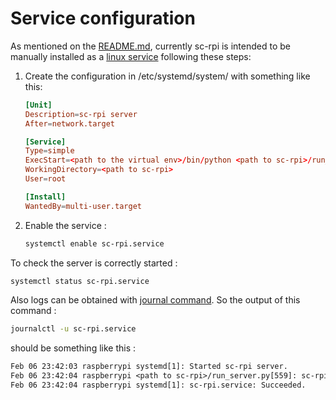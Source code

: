 # Service configuration

As mentioned on the [README.md](/README.md), currently sc-rpi is intended to be manually installed as a [linux service](https://www.liquidweb.com/kb/what-is-systemctl-an-in-depth-overview/#managing-services) following these steps:

1. Create the configuration in /etc/systemd/system/ with something like this:

    ```conf
    [Unit]
    Description=sc-rpi server
    After=network.target

    [Service]
    Type=simple
    ExecStart=<path to the virtual env>/bin/python <path to sc-rpi>/run_server.py
    WorkingDirectory=<path to sc-rpi>
    User=root

    [Install]
    WantedBy=multi-user.target
    ```

2. Enable the service :

   ```bash
   systemctl enable sc-rpi.service
   ```


To check the server is correctly started :

```bash
systemctl status sc-rpi.service
```

Also logs can be obtained with [journal command](https://www.digitalocean.com/community/tutorials/how-to-use-journalctl-to-view-and-manipulate-systemd-logs). So the output of this command :

```bash
journalctl -u sc-rpi.service
```

should be something like this :

```txt
Feb 06 23:42:03 raspberrypi systemd[1]: Started sc-rpi server.
Feb 06 23:42:04 raspberrypi <path to sc-rpi>/run_server.py[559]: sc-rpi server started.
Feb 06 23:42:04 raspberrypi systemd[1]: sc-rpi.service: Succeeded.
```

